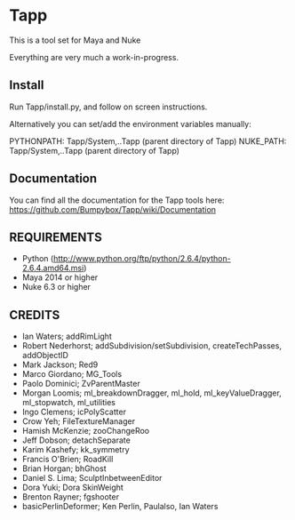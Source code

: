 # Tapp

This is a tool set for Maya and Nuke

Everything are very much a work-in-progress.

## Install
Run Tapp/install.py, and follow on screen instructions.

Alternatively you can set/add the environment variables manually:

PYTHONPATH: Tapp/System,..Tapp (parent directory of Tapp)
NUKE_PATH: Tapp/System,..Tapp (parent directory of Tapp)

## Documentation

You can find all the documentation for the Tapp tools here: https://github.com/Bumpybox/Tapp/wiki/Documentation

## REQUIREMENTS

- Python (http://www.python.org/ftp/python/2.6.4/python-2.6.4.amd64.msi)
- Maya 2014 or higher
- Nuke 6.3 or higher

## CREDITS

- Ian Waters; addRimLight
- Robert Nederhorst; addSubdivision/setSubdivision, createTechPasses, addObjectID
- Mark Jackson; Red9
- Marco Giordano; MG_Tools
- Paolo Dominici; ZvParentMaster
- Morgan Loomis; ml_breakdownDragger, ml_hold, ml_keyValueDragger, ml_stopwatch, ml_utilities
- Ingo Clemens; icPolyScatter
- Crow Yeh; FileTextureManager
- Hamish McKenzie; zooChangeRoo
- Jeff Dobson; detachSeparate
- Karim Kashefy; kk_symmetry
- Francis O'Brien; RoadKill
- Brian Horgan; bhGhost
- Daniel S. Lima; SculptInbetweenEditor
- Dora Yuki; Dora SkinWeight
- Brenton Rayner; fgshooter
- basicPerlinDeformer; Ken Perlin, Paulalso, Ian Waters